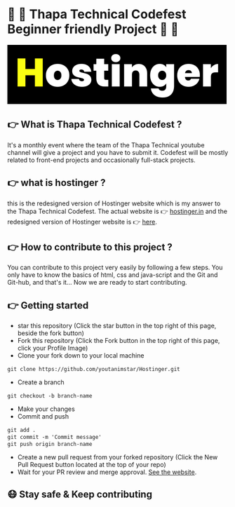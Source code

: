 # :partying_face: :partying_face: **Thapa Technical Codefest Beginner friendly Project** :partying_face: :partying_face:
![Logo](https://raw.githubusercontent.com/youtanimstar/Hostinger/main/images/Hostinger%20(2)%20(1).png)


## :point_right: What is Thapa Technical Codefest ?
It's a monthly event where the team of the Thapa Technical youtube channel will give a project and you have to submit it. Codefest will be mostly related to front-end projects and occasionally full-stack projects.
## :point_right: what is hostinger ?
this is the redesigned version of Hostinger website which is my answer to the Thapa Technical Codefest. The actual website is :point_right: [hostinger.in](https://www.hostinger.in/web-hosting?utm_medium=affiliate&utm_source=aff79734&utm_campaign=6&session=102d7277134832540ae53000e005ca) and the redesigned version of Hostinger website is :point_right: [here](https://hostingers.netlify.app/).



## :point_right: How to contribute to this project ?
You can contribute to this project very easily by following a few steps. You only have to know the basics of html, css and java-script and the Git and Git-hub, and that's it... Now we are ready to start contributing.
## :point_right: Getting started

- star this repository (Click the star button in the top right of this page, beside the fork button)
- Fork this repository (Click the Fork button in the top right of this page, click your Profile Image)
- Clone your fork down to your local machine
```
git clone https://github.com/youtanimstar/Hostinger.git
```
- Create a branch
```
git checkout -b branch-name
```
- Make your changes 
- Commit and push
```
git add .
git commit -m 'Commit message'
git push origin branch-name
```
- Create a new pull request from your forked repository (Click the New Pull Request button located at the top of your repo)
- Wait for your PR review and merge approval. [See the website](https://hostingers.netlify.app/).

## :mask: Stay safe & Keep contributing
